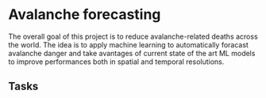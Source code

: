 # Avalanche forecasting

The overall goal of this project is to reduce avalanche-related deaths across the world. 
The idea is to apply machine learning to automatically foracast avalanche danger and take avantages of current state of the art ML models to improve performances both in spatial and temporal resolutions.

## Tasks
